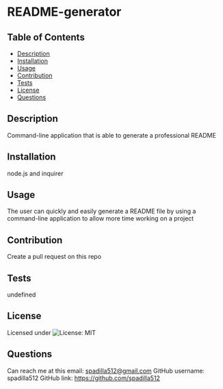 # README-generator

  ## Table of Contents
  - [Description](#description)
  - [Installation](#installation)
  - [Usage](#usage)
  - [Contribution](#contribution)
  - [Tests](#tests)
  - [License](#license)
  - [Questions](#questions)

  ## Description
  Command-line application that is able to generate a professional README

  ## Installation
  node.js and inquirer

  ## Usage
  The user can quickly and easily generate a README file by using a command-line application to allow more time working on a project

  ## Contribution
  Create a pull request on this repo

  ## Tests
  undefined

  ## License
  Licensed under ![License: MIT](https://img.shields.io/badge/License-MIT-yellow.svg)

  ## Questions
  Can reach me at this email: spadilla512@gmail.com
  GitHub username: spadilla512
  GitHub link: https://github.com/spadilla512